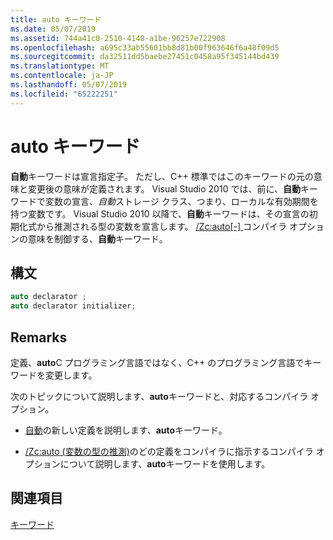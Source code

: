 ```yaml
---
title: auto キーワード
ms.date: 05/07/2019
ms.assetid: 744a41c0-2510-4140-a1be-96257e722908
ms.openlocfilehash: a695c33ab55601bb8d81b00f963646f6a48f09d5
ms.sourcegitcommit: da32511dd5baebe27451c0458a95f345144bd439
ms.translationtype: MT
ms.contentlocale: ja-JP
ms.lasthandoff: 05/07/2019
ms.locfileid: "65222251"
---
```

# <a name="auto-keyword"></a>auto キーワード

**自動**キーワードは宣言指定子。 ただし、C++ 標準ではこのキーワードの元の意味と変更後の意味が定義されます。 Visual Studio 2010 では、前に、**自動**キーワードで変数の宣言、*自動*ストレージ クラス、つまり、ローカルな有効期間を持つ変数です。 Visual Studio 2010 以降で、**自動**キーワードは、その宣言の初期化式から推測される型の変数を宣言します。 [/Zc:auto&#91;-&#93; ](../build/reference/zc-auto-deduce-variable-type.md)コンパイラ オプションの意味を制御する、**自動**キーワード。

## <a name="syntax"></a>構文

```cpp
auto declarator ;
auto declarator initializer;
```

## <a name="remarks"></a>Remarks

定義、**auto**C プログラミング言語ではなく、C++ のプログラミング言語でキーワードを変更します。

次のトピックについて説明します、**auto**キーワードと、対応するコンパイラ オプション。

- [自動](../cpp/auto-cpp.md)の新しい定義を説明します、**auto**キーワード。

- [/Zc:auto (変数の型の推測)](../build/reference/zc-auto-deduce-variable-type.md)のどの定義をコンパイラに指示するコンパイラ オプションについて説明します、**auto**キーワードを使用します。

## <a name="see-also"></a>関連項目

[キーワード](../cpp/keywords-cpp.md)